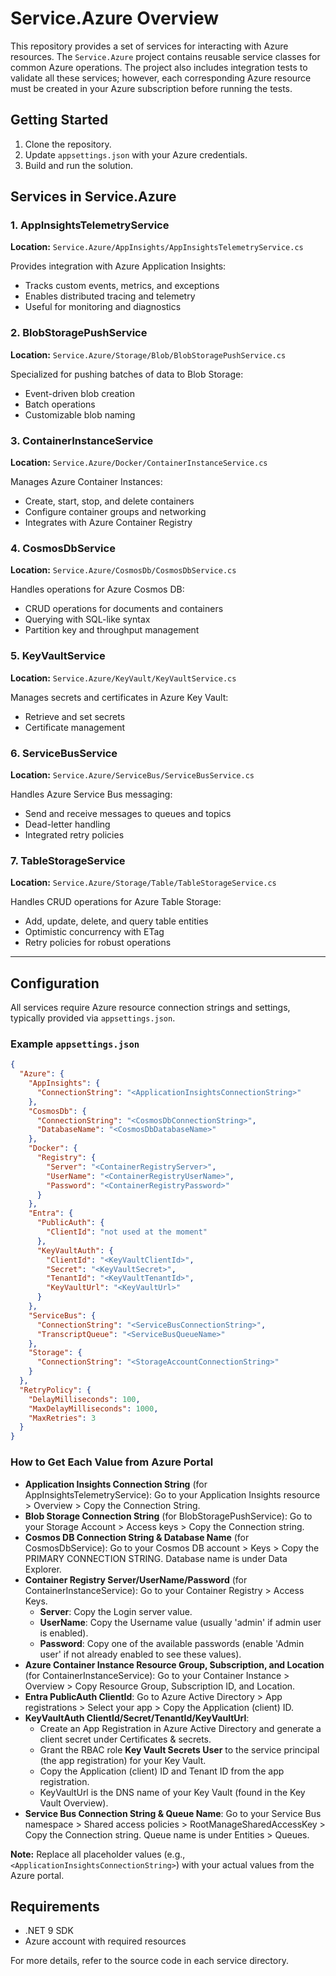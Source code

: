 # Service.Azure Overview

This repository provides a set of services for interacting with Azure resources. The `Service.Azure` project contains reusable service classes for common Azure operations. The project also includes integration tests to validate all these services; however, each corresponding Azure resource must be created in your Azure subscription before running the tests.


## Getting Started
1. Clone the repository.
2. Update `appsettings.json` with your Azure credentials.
3. Build and run the solution.

## Services in Service.Azure

### 1. AppInsightsTelemetryService
**Location:** `Service.Azure/AppInsights/AppInsightsTelemetryService.cs`

Provides integration with Azure Application Insights:
- Tracks custom events, metrics, and exceptions
- Enables distributed tracing and telemetry
- Useful for monitoring and diagnostics

### 2. BlobStoragePushService
**Location:** `Service.Azure/Storage/Blob/BlobStoragePushService.cs`

Specialized for pushing batches of data to Blob Storage:
- Event-driven blob creation
- Batch operations
- Customizable blob naming

### 3. ContainerInstanceService
**Location:** `Service.Azure/Docker/ContainerInstanceService.cs`

Manages Azure Container Instances:
- Create, start, stop, and delete containers
- Configure container groups and networking
- Integrates with Azure Container Registry

### 4. CosmosDbService
**Location:** `Service.Azure/CosmosDb/CosmosDbService.cs`

Handles operations for Azure Cosmos DB:
- CRUD operations for documents and containers
- Querying with SQL-like syntax
- Partition key and throughput management

### 5. KeyVaultService
**Location:** `Service.Azure/KeyVault/KeyVaultService.cs`

Manages secrets and certificates in Azure Key Vault:
- Retrieve and set secrets
- Certificate management

### 6. ServiceBusService
**Location:** `Service.Azure/ServiceBus/ServiceBusService.cs`

Handles Azure Service Bus messaging:
- Send and receive messages to queues and topics
- Dead-letter handling
- Integrated retry policies

### 7. TableStorageService
**Location:** `Service.Azure/Storage/Table/TableStorageService.cs`

Handles CRUD operations for Azure Table Storage:
- Add, update, delete, and query table entities
- Optimistic concurrency with ETag
- Retry policies for robust operations

---

## Configuration
All services require Azure resource connection strings and settings, typically provided via `appsettings.json`.

### Example `appsettings.json`
```json
{
  "Azure": {
    "AppInsights": {
      "ConnectionString": "<ApplicationInsightsConnectionString>"
    },
    "CosmosDb": {
      "ConnectionString": "<CosmosDbConnectionString>",
      "DatabaseName": "<CosmosDbDatabaseName>"
    },
    "Docker": {
      "Registry": {
        "Server": "<ContainerRegistryServer>",
        "UserName": "<ContainerRegistryUserName>",
        "Password": "<ContainerRegistryPassword>"
      }
    },
    "Entra": {
      "PublicAuth": {
        "ClientId": "not used at the moment"
      },
      "KeyVaultAuth": {
        "ClientId": "<KeyVaultClientId>",
        "Secret": "<KeyVaultSecret>",
        "TenantId": "<KeyVaultTenantId>",
        "KeyVaultUrl": "<KeyVaultUrl>"
      }
    },
    "ServiceBus": {
      "ConnectionString": "<ServiceBusConnectionString>",
      "TranscriptQueue": "<ServiceBusQueueName>"
    },
    "Storage": {
      "ConnectionString": "<StorageAccountConnectionString>"
    }
  },
  "RetryPolicy": {
    "DelayMilliseconds": 100,
    "MaxDelayMilliseconds": 1000,
    "MaxRetries": 3
  }
}
```

### How to Get Each Value from Azure Portal

- **Application Insights Connection String** (for AppInsightsTelemetryService): Go to your Application Insights resource > Overview > Copy the Connection String.
- **Blob Storage Connection String** (for BlobStoragePushService): Go to your Storage Account > Access keys > Copy the Connection string.
- **Cosmos DB Connection String & Database Name** (for CosmosDbService): Go to your Cosmos DB account > Keys > Copy the PRIMARY CONNECTION STRING. Database name is under Data Explorer.
- **Container Registry Server/UserName/Password** (for ContainerInstanceService): Go to your Container Registry > Access Keys. 
  - **Server**: Copy the Login server value.
  - **UserName**: Copy the Username value (usually 'admin' if admin user is enabled).
  - **Password**: Copy one of the available passwords (enable 'Admin user' if not already enabled to see these values).
- **Azure Container Instance Resource Group, Subscription, and Location** (for ContainerInstanceService): Go to your Container Instance > Overview > Copy Resource Group, Subscription ID, and Location.
- **Entra PublicAuth ClientId**: Go to Azure Active Directory > App registrations > Select your app > Copy the Application (client) ID.
- **KeyVaultAuth ClientId/Secret/TenantId/KeyVaultUrl**: 
  - Create an App Registration in Azure Active Directory and generate a client secret under Certificates & secrets.
  - Grant the RBAC role **Key Vault Secrets User** to the service principal (the app registration) for your Key Vault.
  - Copy the Application (client) ID and Tenant ID from the app registration.
  - KeyVaultUrl is the DNS name of your Key Vault (found in the Key Vault Overview).
- **Service Bus Connection String & Queue Name**: Go to your Service Bus namespace > Shared access policies > RootManageSharedAccessKey > Copy the Connection string. Queue name is under Entities > Queues.

**Note:** Replace all placeholder values (e.g., `<ApplicationInsightsConnectionString>`) with your actual values from the Azure portal.

## Requirements
- .NET 9 SDK
- Azure account with required resources

For more details, refer to the source code in each service directory.
